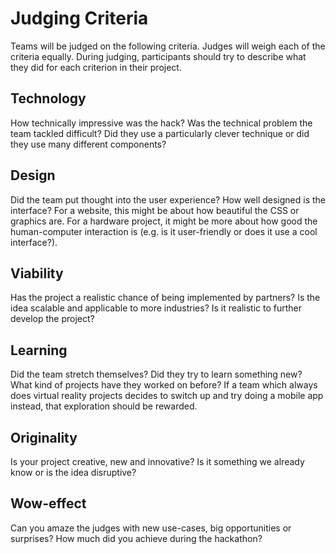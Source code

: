 # Judging Criteria
Teams will be judged on the following criteria. Judges will weigh each of the criteria equally. During judging, participants should try to describe what they did for each criterion in their project.

## Technology
How technically impressive was the hack? Was the technical problem the team tackled difficult? Did they use a particularly clever technique or did they use many different components?

## Design
Did the team put thought into the user experience? How well designed is the interface? For a website, this might be about how beautiful the CSS or graphics are. For a hardware project, it might be more about how good the human-computer interaction is (e.g. is it user-friendly or does it use a cool interface?).

## Viability
Has the project a realistic chance of being implemented by partners? Is the idea scalable and applicable to more industries? Is it realistic to further develop the project?

## Learning
Did the team stretch themselves? Did they try to learn something new? What kind of projects have they worked on before? If a team which always does virtual reality projects decides to switch up and try doing a mobile app instead, that exploration should be rewarded.

## Originality
Is your project creative, new and innovative? Is it something we already know or is the idea disruptive?

## Wow-effect
Can you amaze the judges with new use-cases, big opportunities or surprises? How much did you achieve during the hackathon?
